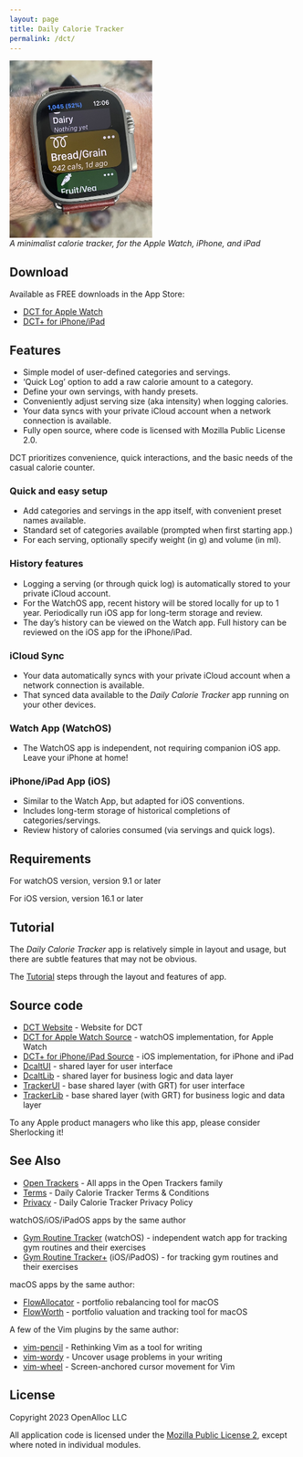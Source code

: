 ```yaml
---
layout: page
title: Daily Calorie Tracker
permalink: /dct/
---
```


<div style="width: 250px; height: 298px;"> <img src="/assets/images/dct-on-wrist.jpeg" alt="dct-on-wrist" style="width: inherit" /> </div> <p/>

_A minimalist calorie tracker, for the Apple Watch, iPhone, and iPad_

## Download

Available as FREE downloads in the App Store:

- [DCT for Apple Watch](https://apps.apple.com/us/app/daily-calorie-tracker/id6445856852)
- [DCT+ for iPhone/iPad](https://apps.apple.com/us/app/daily-calorie-tracker/id6445856794)

## Features

- Simple model of user-defined categories and servings.
- ‘Quick Log’ option to add a raw calorie amount to a category.
- Define your own servings, with handy presets.
- Conveniently adjust serving size (aka intensity) when logging calories.
- Your data syncs with your private iCloud account when a network connection is available.
- Fully open source, where code is licensed with Mozilla Public License 2.0.

DCT prioritizes convenience, quick interactions, and the basic needs of the casual calorie counter.

### Quick and easy setup

- Add categories and servings in the app itself, with convenient preset names available.
- Standard set of categories available (prompted when first starting app.)
- For each serving, optionally specify weight (in g) and volume (in ml).

### History features

- Logging a serving (or through quick log) is automatically stored to your private iCloud account.
- For the WatchOS app, recent history will be stored locally for up to 1 year. Periodically run iOS app for long-term storage and review.
- The day’s history can be viewed on the Watch app. Full history can be reviewed on the iOS app for the iPhone/iPad. 

### iCloud Sync

- Your data automatically syncs with your private iCloud account when a network connection is available.
- That synced data available to the _Daily Calorie Tracker_ app running on your other devices.

### Watch App (WatchOS)

- The WatchOS app is independent, not requiring companion iOS app. Leave your iPhone at home!

### iPhone/iPad App (iOS)

- Similar to the Watch App, but adapted for iOS conventions.
- Includes long-term storage of historical completions of categories/servings.
- Review history of calories consumed (via servings and quick logs).

## Requirements

For watchOS version, version 9.1 or later

For iOS version, version 16.1 or later

## Tutorial

The _Daily Calorie Tracker_ app is relatively simple in layout and usage, but there are subtle features that may not be obvious.

The [Tutorial](/dct/tutorial/) steps through the layout and features of app.

## Source code

* [DCT Website](https://open-trackers.github.io) - Website for DCT
* [DCT for Apple Watch Source](https://github.com/open-trackers/Daily-Calorie-Tracker-Watch-App) - watchOS implementation, for Apple Watch
* [DCT+ for iPhone/iPad Source](https://github.com/open-trackers/Daily-Calorie-Tracker-Plus-App) - iOS implementation, for iPhone and iPad
* [DcaltUI](https://github.com/open-trackers/DcaltUI/) - shared layer for user interface
* [DcaltLib](https://github.com/open-trackers/DcaltLib/) - shared layer for business logic and data layer
* [TrackerUI](https://github.com/open-trackers/TrackerUI/) - base shared layer (with GRT) for user interface
* [TrackerLib](https://github.com/open-trackers/TrackerLib/) - base shared layer (with GRT) for business logic and data layer

To any Apple product managers who like this app, please consider Sherlocking it!

## See Also

* [Open Trackers](/) - All apps in the Open Trackers family
* [Terms](/terms/) - Daily Calorie Tracker Terms & Conditions
* [Privacy](/privacy/) - Daily Calorie Tracker Privacy Policy

watchOS/iOS/iPadOS apps by the same author

* [Gym Routine Tracker](https://gym-routine-tracker.github.io) (watchOS) - independent watch app for tracking gym routines and their exercises 
* [Gym Routine Tracker+](https://gym-routine-tracker.github.io) (iOS/iPadOS) - for tracking gym routines and their exercises 

macOS apps by the same author:

* [FlowAllocator](https://openalloc.github.io/FlowAllocator/index.html) - portfolio rebalancing tool for macOS
* [FlowWorth](https://openalloc.github.io/FlowWorth/index.html) - portfolio valuation and tracking tool for macOS

A few of the Vim plugins by the same author:

* [vim-pencil](https://github.com/preservim/vim-pencil) - Rethinking Vim as a tool for writing
* [vim-wordy](https://github.com/preservim/vim-wordy) - Uncover usage problems in your writing
* [vim-wheel](https://github.com/preservim/vim-wheel) - Screen-anchored cursor movement for Vim

## License

Copyright 2023 OpenAlloc LLC

All application code is licensed under the [Mozilla Public License 2](https://www.mozilla.org/en-US/MPL/2.0/), except where noted in individual modules.

